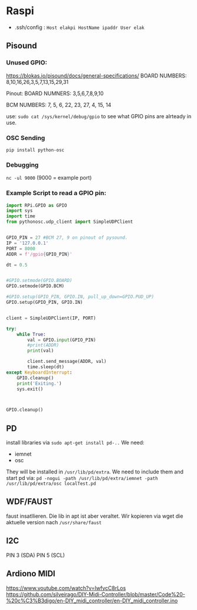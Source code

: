 # Raspi

- .ssh/config : 
`Host elakpi
    HostName ipaddr
    User elak
`

## Pisound 

### Unused GPIO:
https://blokas.io/pisound/docs/general-specifications/
BOARD NUMBERS: 8,10,16,26,3,5,7,13,15,29,31

Pinout:
BOARD NUMNERS: 3,5,6,7,8,9,10

BCM NUMBERS: 7, 5, 6, 22, 23, 27, 4, 15, 14


use: `sudo cat /sys/kernel/debug/gpio` to see what GPIO pins are alrteady in use.


### OSC Sending
`pip install python-osc`

### Debugging 
`nc -ul 9000` (9000 = example port)


### Example Script to read a GPIO pin:

```python
import RPi.GPIO as GPIO
import sys
import time
from pythonosc.udp_client import SimpleUDPClient


GPIO_PIN = 27 #BCM 27, 9 on pinout of pysound.
IP = '127.0.0.1'
PORT = 8000
ADDR = f'/gpio{GPIO_PIN}'

dt = 0.5


#GPIO.setmode(GPIO.BOARD)
GPIO.setmode(GPIO.BCM)

#GPIO.setup(GPIO_PIN, GPIO.IN, pull_up_down=GPIO.PUD_UP)
GPIO.setup(GPIO_PIN, GPIO.IN)


client = SimpleUDPClient(IP, PORT)

try:
    while True:
        val = GPIO.input(GPIO_PIN)
        #print(ADDR)
        print(val)

        client.send_message(ADDR, val)
        time.sleep(dt)
except KeyboardInterrupt:
    GPIO.cleanup()
    print('Exiting.')
    sys.exit()



GPIO.cleanup()
```

## PD
install libraries via `sudo apt-get install pd-..`
We need:
- iemnet
- osc

They will be installed in `/usr/lib/pd/extra`.
We need to include them and start pd via:
`pd -nogui -path /usr/lib/pd/extra/iemnet -path /usr/lib/pd/extra/osc localTest.pd`


## WDF/FAUST
faust insatllieren. Die lib in apt ist aber veraltet. Wir kopieren via wget die aktuelle version nach `/usr/share/faust`

## I2C
PIN 3 (SDA)
PIN 5 (SCL)

## Ardiono MIDI
https://www.youtube.com/watch?v=IwfycC8rLos
https://github.com/silveirago/DIY-Midi-Controller/blob/master/Code%20-%20c%C3%B3digo/en-DIY_midi_controller/en-DIY_midi_controller.ino
